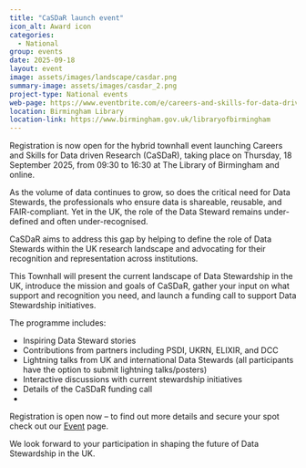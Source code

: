 ```yaml
---
title: "CaSDaR launch event"
icon_alt: Award icon
categories:
  - National
group: events
date: 2025-09-18
layout: event
image: assets/images/landscape/casdar.png
summary-image: assets/images/casdar_2.png
project-type: National events
web-page: https://www.eventbrite.com/e/careers-and-skills-for-data-driven-research-casdar-hybrid-event-launch-tickets-1496323607189
location: Birmingham Library
location-link: https://www.birmingham.gov.uk/libraryofbirmingham
---
```


Registration is now open for the hybrid townhall event launching Careers and Skills for Data driven Research (CaSDaR), taking place on Thursday, 18 September 2025, from 09:30 to 16:30 at The Library of Birmingham and online.

As the volume of data continues to grow, so does the critical need for Data Stewards, the professionals who ensure data is shareable, reusable, and FAIR-compliant. Yet in the UK, the role of the Data Steward remains under-defined and often under-recognised.

CaSDaR aims to address this gap by helping to define the role of Data Stewards within the UK research landscape and advocating for their recognition and representation across institutions.

This Townhall will present the current landscape of Data Stewardship in the UK, introduce the mission and goals of CaSDaR, gather your input on what support and recognition you need, and launch a funding call to support Data Stewardship initiatives.

The programme includes:

- Inspiring Data Steward stories
- Contributions from partners including PSDI, UKRN, ELIXIR, and DCC
- Lightning talks from UK and international Data Stewards (all participants have the option to submit lightning talks/posters)
- Interactive discussions with current stewardship initiatives
- Details of the CaSDaR funding call
- 
Registration is open now – to find out more details and secure your spot check out our [Event](https://www.eventbrite.com/e/careers-and-skills-for-data-driven-research-casdar-hybrid-event-launch-tickets-1496323607189) page.

We look forward to your participation in shaping the future of Data Stewardship in the UK. 
